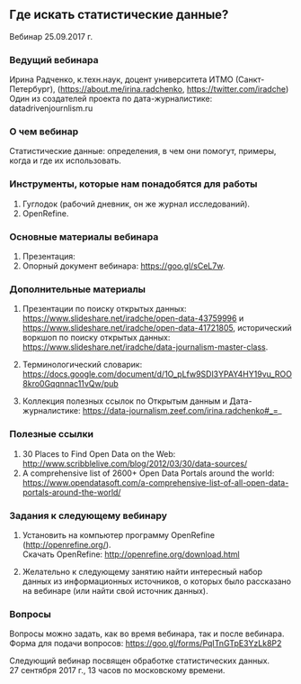 ## Где искать статистические данные?
Вебинар 25.09.2017 г.      

### Ведущий вебинара
Ирина Радченко, к.техн.наук, доцент университета ИТМО (Санкт-Петербург), (https://about.me/irina.radchenko, https://twitter.com/iradche)
Один из создателей проекта по дата-журналистике: datadrivenjournlism.ru

### О чем вебинар
Статистические данные: определения, в чем они помогут, примеры, когда и где их использовать.      

### Инструменты, которые нам понадобятся для работы

1. Гуглодок (рабочий дневник, он же журнал исследований).    
2. OpenRefine.

### Основные материалы вебинара
1. Презентация:         
2. Опорный документ вебинара: https://goo.gl/sCeL7w.       

### Дополнительные материалы
1. Презентации по поиску открытых данных: https://www.slideshare.net/iradche/open-data-43759996 и https://www.slideshare.net/iradche/open-data-41721805, исторический воркшоп по поиску открытых данных: https://www.slideshare.net/iradche/data-journalism-master-class.     

2. Терминологический словарик: https://docs.google.com/document/d/1O_pLfw9SDl3YPAY4HY19vu_ROO8kro0Gqqnnac11vQw/pub          
3. Коллекция полезных ссылок по Открытым данным и Дата-журналистике: https://data-journalism.zeef.com/irina.radchenko#_=_     

###  Полезные ссылки
1. 30 Places to Find Open Data on the Web: http://www.scribblelive.com/blog/2012/03/30/data-sources/      
2. A comprehensive list of 2600+ Open Data Portals around the world: https://www.opendatasoft.com/a-comprehensive-list-of-all-open-data-portals-around-the-world/      



### Задания к следующему вебинару
1. Установить на компьютер программу OpenRefine (http://openrefine.org/).     
Скачать OpenRefine: http://openrefine.org/download.html     

2. Желательно к следующему занятию найти интересный набор данных из информационных источников, о которых было рассказано на вебинаре (или найти свой источник данных).      

### Вопросы 

Вопросы можно задать, как во время вебинара, так и после вебинара.
Форма для подачи вопросов: https://goo.gl/forms/PqITnGTpE3YzLk8P2         

       
Следующий вебинар посвящен обработке статистических данных.         
27 сентября 2017 г., 13 часов по московскому времени.        



